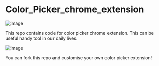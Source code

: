 # Color_Picker_chrome_extension

![image](https://github.com/DikshaMakkar/Color_Picker_chrome_extension/assets/62770475/2f88bd19-b3f0-4f9d-aeb6-20f17759dfc9)

This repo contains code for color picker chrome extension. This can be useful handy tool in our daily lives.

![image](https://github.com/DikshaMakkar/Color_Picker_chrome_extension/assets/62770475/d65c0ac6-bbd5-490a-91e9-8e580fa35d70)

You can fork this repo and customise your own color picker extension!


